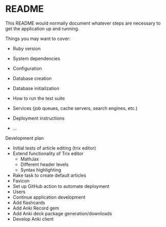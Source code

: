 # README

This README would normally document whatever steps are necessary to get the
application up and running.

Things you may want to cover:

* Ruby version

* System dependencies

* Configuration

* Database creation

* Database initialization

* How to run the test suite

* Services (job queues, cache servers, search engines, etc.)

* Deployment instructions

* ...

Development plan
- Initial tests of article editing (trix editor)
- Extend functionality of Trix editor
  - MathJax
  - Different header levels
  - Syntax highlighting
- Rake task to create default articles
- Favicon
- Set up GitHub action to automate deployment
- Users
- Continue application development
- Add flashcards
- Add Anki Record gem
- Add Anki deck package generation/downloads
- Develop Anki client
